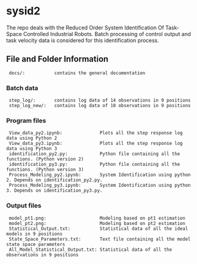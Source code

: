 # sysid2
The repo deals with the Reduced Order System Identification Of Task-Space Controlled Industrial Robots. Batch processing of control output and task velocity data is considered for this identification process.

## File  and Folder Information

     docs/:           contains the general documentation
### Batch data
     step_log/:       contains log data of 14 observations in 9 positions
     step_log_new/:   contains log data of 10 observations in 9 positions
### Program files
     View_data_py2.ipynb:              Plots all the step response log data using Python 2
     View_data_py3.ipynb:              Plots all the step response log data using Python 3 
     identification_py2.py:            Python file containing all the functions. (Python version 2)
     identification_py3.py:            Python file containing all the functions. (Python version 3) 
     Process_Modeling_py2.ipynb:       System Identification using python 2. Depends on identification_py2.py.
     Process_Modeling_py3.ipynb:       System Identification using python 3. Depends on identification_py3.py.
### Output files
     model_pt1.png:                    Modeling based on pt1 estimation
     model_pt2.png:                    Modeling based on pt2 estimation
     Statistical_Output.txt:           Statistical data of all the ideal models in 9 positions         
     State_Space_Parameters.txt:       Text file containing all the model state space parameters
     All_Model_Statistical_Output.txt: Statistical data of all the observations in 9 positions

